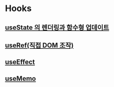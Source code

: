 # Hooks

## [useState 의 렌더링과 함수형 업데이트](./useState.md)

## [useRef(직접 DOM 조작)](./useRef.md)

## [useEffect](./useEffect.md)

## [useMemo](./useMemo.md)
